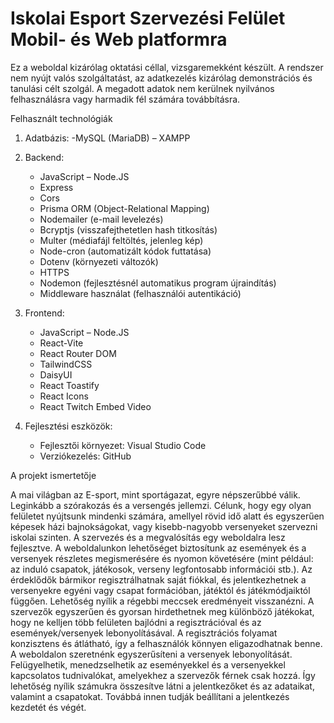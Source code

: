 # Iskolai Esport Szervezési Felület Mobil- és Web platformra

Ez a weboldal kizárólag oktatási céllal, vizsgaremekként készült. A rendszer nem nyújt valós szolgáltatást, az adatkezelés kizárólag demonstrációs és tanulási célt szolgál. A megadott adatok nem kerülnek nyilvános felhasználásra vagy harmadik fél számára továbbításra.

Felhasznált technológiák

1. Adatbázis:
	-MySQL (MariaDB) – XAMPP

2. Backend:
	- JavaScript – Node.JS
	- Express
	- Cors
	- Prisma ORM (Object-Relational Mapping)
	- Nodemailer (e-mail levelezés)
	- Bcryptjs (visszafejthetetlen hash titkosítás)
	- Multer (médiafájl feltöltés, jelenleg kép)
	- Node-cron (automatizált kódok futtatása)
	- Dotenv (környezeti változók)
	- HTTPS
	- Nodemon (fejlesztésnél automatikus program újraindítás)
	- Middleware használat (felhasználói autentikáció)

3. Frontend:
	- JavaScript – Node.JS
	- React-Vite
	- React Router DOM
	- TailwindCSS
	- DaisyUI
	- React Toastify
	- React Icons
	- React Twitch Embed Video

4. Fejlesztési eszközök:
	- Fejlesztői környezet: Visual Studio Code
	- Verziókezelés: GitHub

A projekt ismertetője

A mai világban az E-sport, mint sportágazat, egyre népszerűbbé válik. Leginkább a szórakozás és a versengés jellemzi. 
Célunk, hogy egy olyan felületet nyújtsunk mindenki számára, amellyel rövid idő alatt és egyszerűen képesek házi bajnokságokat, vagy kisebb-nagyobb versenyeket szervezni iskolai szinten. A szervezés és a megvalósítás egy weboldalra lesz fejlesztve.
A weboldalunkon lehetőséget biztosítunk az események és a versenyek részletes megismerésére és nyomon követésére (mint például: az induló csapatok, játékosok, verseny legfontosabb információi stb.). Az érdeklődők bármikor regisztrálhatnak saját fiókkal, és jelentkezhetnek a versenyekre egyéni vagy csapat formációban, játéktól és játékmódjaiktól függően. Lehetőség nyílik a régebbi meccsek eredményeit visszanézni. 
A szervezők egyszerűen és gyorsan hirdethetnek meg különböző játékokat, hogy ne kelljen több felületen bajlódni a regisztrációval és az események/versenyek lebonyolításával. A regisztrációs folyamat konzisztens és átlátható, így a felhasználók könnyen eligazodhatnak benne. A weboldalon szeretnénk egyszerűsíteni a versenyek lebonyolítását. Felügyelhetik, menedzselhetik az eseményekkel és a versenyekkel kapcsolatos tudnivalókat, amelyekhez a szervezők férnek csak hozzá. Így lehetőség nyílik számukra összesítve látni a jelentkezőket és az adataikat, valamint a csapatokat. Továbbá innen tudják beállítani a jelentkezés kezdetét és végét.


